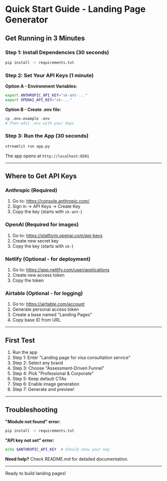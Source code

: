 # Quick Start Guide - Landing Page Generator

## Get Running in 3 Minutes

### Step 1: Install Dependencies (30 seconds)

```bash
pip install -r requirements.txt
```

### Step 2: Set Your API Keys (1 minute)

**Option A - Environment Variables:**
```bash
export ANTHROPIC_API_KEY="sk-ant-..."
export OPENAI_API_KEY="sk-..."
```

**Option B - Create .env file:**
```bash
cp .env.example .env
# Then edit .env with your keys
```

### Step 3: Run the App (30 seconds)

```bash
streamlit run app.py
```

The app opens at `http://localhost:8501`

---

## Where to Get API Keys

### Anthropic (Required)
1. Go to: https://console.anthropic.com/
2. Sign in → API Keys → Create Key
3. Copy the key (starts with `sk-ant-`)

### OpenAI (Required for images)
1. Go to: https://platform.openai.com/api-keys
2. Create new secret key
3. Copy the key (starts with `sk-`)

### Netlify (Optional - for deployment)
1. Go to: https://app.netlify.com/user/applications
2. Create new access token
3. Copy the token

### Airtable (Optional - for logging)
1. Go to: https://airtable.com/account
2. Generate personal access token
3. Create a base named "Landing Pages"
4. Copy base ID from URL

---

## First Test

1. Run the app
2. Step 1: Enter "Landing page for visa consultation service"
3. Step 2: Select any brand
4. Step 3: Choose "Assessment-Driven Funnel"
5. Step 4: Pick "Professional & Corporate"
6. Step 5: Keep default CTAs
7. Step 6: Enable image generation
8. Step 7: Generate and preview!

---

## Troubleshooting

**"Module not found" error:**
```bash
pip install -r requirements.txt
```

**"API key not set" error:**
```bash
echo $ANTHROPIC_API_KEY  # Should show your key
```

**Need help?**
Check README.md for detailed documentation.

---

Ready to build landing pages!
